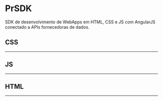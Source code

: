 PrSDK
=====

SDK de desenvolvimento de WebApps em HTML, CSS e JS com AngularJS conectado a APIs fornecedoras de dados.

## CSS
--------


## JS
--------


## HTML
--------
